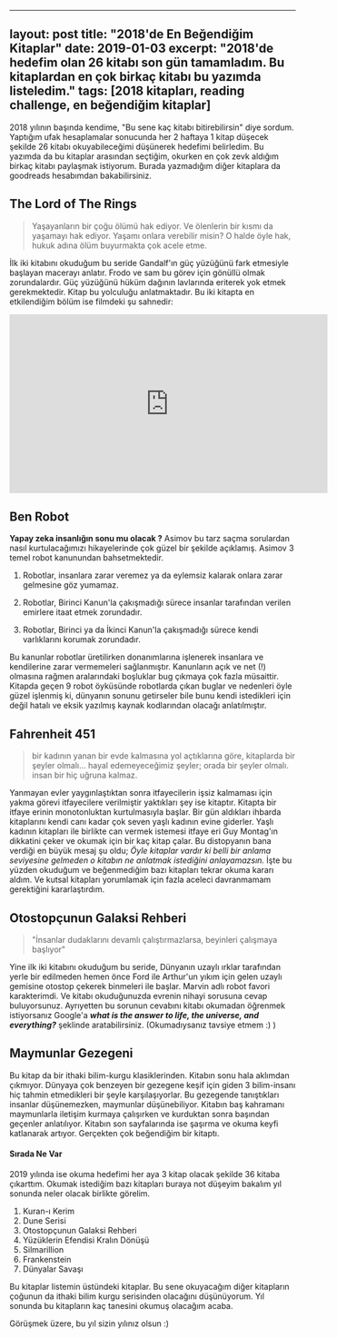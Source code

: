 
---
layout: post
title: "2018'de En Beğendiğim Kitaplar"
date: 2019-01-03
excerpt: "2018'de hedefim olan 26 kitabı son gün tamamladım. Bu kitaplardan en çok birkaç kitabı bu yazımda listeledim."
tags: [2018 kitapları, reading challenge, en beğendiğim kitaplar]
---

2018 yılının başında kendime, "Bu sene kaç kitabı bitirebilirsin" diye sordum. Yaptığım ufak hesaplamalar sonucunda her 2 haftaya 1 kitap düşecek şekilde 26 kitabı okuyabileceğimi düşünerek hedefimi belirledim. Bu yazımda da bu kitaplar arasından seçtiğim, okurken en çok zevk aldığım birkaç kitabı paylaşmak istiyorum. Burada yazmadığım diğer kitaplara da goodreads hesabımdan bakabilirsiniz.

The Lord of The Rings
---
> Yaşayanların bir çoğu ölümü hak ediyor. Ve ölenlerin bir kısmı da
> yaşamayı hak ediyor. Yaşamı onlara verebilir misin? O halde öyle hak,
> hukuk adına ölüm buyurmakta çok acele etme.

İlk iki kitabını okuduğum bu seride Gandalf'ın güç yüzüğünü fark etmesiyle başlayan macerayı anlatır. Frodo ve sam bu görev için gönüllü olmak zorundalardır. Güç yüzüğünü hüküm dağının lavlarında eriterek yok etmek gerekmektedir. Kitap bu yolculuğu anlatmaktadır. Bu iki kitapta en etkilendiğim bölüm ise filmdeki şu sahnedir:

<iframe width="560" height="315" src="https://www.youtube.com/embed/mJZZNHekEQw" frameborder="0" allow="accelerometer; autoplay; encrypted-media; gyroscope; picture-in-picture" allowfullscreen></iframe>

Ben Robot
---

**Yapay zeka insanlığın sonu mu olacak ?** Asimov bu tarz saçma sorulardan nasıl kurtulacağımızı hikayelerinde çok güzel bir şekilde açıklamış. Asimov 3 temel robot kanunundan bahsetmektedir. 

1. Robotlar, insanlara zarar veremez ya da eylemsiz kalarak onlara zarar gelmesine göz yumamaz.  
  
2. Robotlar, Birinci Kanun'la çakışmadığı sürece insanlar tarafından verilen emirlere itaat etmek zorundadır.  
  
3. Robotlar, Birinci ya da İkinci Kanun'la çakışmadığı sürece kendi varlıklarını korumak zorundadır.

Bu kanunlar robotlar üretilirken donanımlarına işlenerek insanlara ve kendilerine zarar vermemeleri sağlanmıştır. Kanunların açık ve net (!) olmasına rağmen aralarındaki boşluklar bug çıkmaya çok fazla müsaittir. Kitapda geçen 9 robot öyküsünde robotlarda çıkan buglar ve nedenleri öyle güzel işlenmiş ki, dünyanın sonunu getirseler bile bunu kendi istedikleri için değil hatalı ve eksik yazılmış kaynak kodlarından olacağı anlatılmıştır.

Fahrenheit 451
---

> bir kadının yanan bir evde kalmasına yol açtıklarına göre, kitaplarda
> bir şeyler olmalı... hayal edemeyeceğimiz şeyler; orada bir şeyler
> olmalı. insan bir hiç uğruna kalmaz.

Yanmayan evler yaygınlaştıktan sonra itfayecilerin işsiz kalmaması için yakma görevi itfayecilere verilmiştir yaktıkları şey ise kitaptır. Kitapta bir itfaye erinin monotonluktan kurtulmasıyla başlar. Bir gün aldıkları ihbarda kitaplarını kendi canı kadar çok seven yaşlı kadının evine giderler. Yaşlı kadının kitapları ile birlikte can vermek istemesi itfaye eri Guy Montag'ın dikkatini çeker ve okumak için bir kaç kitap çalar.
Bu distopyanın bana verdiği en büyük mesaj şu oldu; *Öyle kitaplar vardır ki belli bir anlama seviyesine gelmeden o kitabın ne anlatmak istediğini anlayamazsın.* İşte bu yüzden okuduğum ve beğenmediğim bazı kitapları tekrar okuma kararı aldım. Ve kutsal kitapları yorumlamak için fazla aceleci davranmamam gerektiğini kararlaştırdım.

Otostopçunun Galaksi Rehberi
---
> "İnsanlar dudaklarını devamlı çalıştırmazlarsa, beyinleri çalışmaya başlıyor"

Yine ilk iki kitabını okuduğum bu seride, Dünyanın uzaylı ırklar tarafından yerle bir edilmeden hemen önce Ford ile Arthur'un yıkım için gelen uzaylı gemisine otostop çekerek binmeleri ile başlar. Marvin adlı robot favori karakterimdi. Ve kitabı okuduğunuzda evrenin nihayi sorusuna cevap buluyorsunuz.  Ayrıyetten bu sorunun cevabını kitabı okumadan öğrenmek istiyorsanız Google'a ***what is the answer to life, the universe, and everything?***  şeklinde aratabilirsiniz. (Okumadıysanız tavsiye etmem :) )

Maymunlar Gezegeni
---

Bu kitap da bir ithaki bilim-kurgu klasiklerinden. Kitabın sonu hala aklımdan çıkmıyor. Dünyaya çok benzeyen bir gezegene keşif için giden 3 bilim-insanı hiç tahmin etmedikleri bir şeyle karşılaşıyorlar. Bu gezegende tanıştıkları insanlar düşünemezken, maymunlar düşünebiliyor. Kitabın baş kahramanı maymunlarla iletişim kurmaya çalışırken ve kurduktan sonra başından geçenler anlatılıyor. Kitabın son sayfalarında ise şaşırma ve okuma keyfi katlanarak artıyor. Gerçekten çok beğendiğim bir kitaptı. 

#### Sırada Ne Var
2019 yılında ise okuma hedefimi her aya 3 kitap olacak şekilde 36 kitaba çıkarttım. Okumak istediğim bazı kitapları buraya not düşeyim bakalım yıl sonunda neler olacak birlikte görelim.

 1. Kuran-ı Kerim
 2. Dune Serisi
 3. Otostopçunun Galaksi Rehberi
 4. Yüzüklerin Efendisi Kralın Dönüşü
 5. Silmarillion
 6. Frankenstein
 7. Dünyalar Savaşı

Bu kitaplar listemin üstündeki kitaplar. Bu sene okuyacağım diğer kitapların çoğunun da ithaki bilim kurgu serisinden olacağını düşünüyorum. Yıl sonunda bu kitapların kaç tanesini okumuş olacağım acaba. 

Görüşmek üzere, bu yıl sizin yılınız olsun :)
